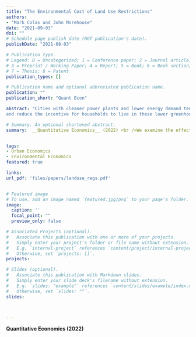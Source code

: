 ```yaml
---
title: "The Environmental Cost of Land Use Restrictions"
authors:
- "Mark Colas and John Morehouse"
date: "2021-09-03"
doi: ""
# Schedule page publish date (NOT publication's date).
publishDate: "2021-08-03"

# Publication type.
# Legend: 0 = Uncategorized; 1 = Conference paper; 2 = Journal article;
# 3 = Preprint / Working Paper; 4 = Report; 5 = Book; 6 = Book section;
# 7 = Thesis; 8 = Patent
publication_types: []

# Publication name and optional abbreviated publication name.
publication: ""
publication_short: "Quant Econ"

abstract: "Cities with cleaner power plants and lower energy demand tend also to have tighter land use restrictions; these restrictions increase housing prices
and reduce the incentive for households to live in these lower greenhouse gas-emitting cities. We use a spatial equilibrium model to quantify the overall effects of land use restrictions on the levels and spatial distribution of household carbon emissions. Our model features heterogeneous households, cities that vary in both their power plant technologies and their utility benefits of energy usage, as well as endogenous wages and rents. Relaxation of the current land use restrictions in California to the level faced by the median urban household in the US leads to a 0.6% drop in national household carbon emissions and a decrease in the social cost of carbon of $310 million annually."

# Summary. An optional shortened abstract.
summary:  __Quantitative Economics__ (2022) <br />We examine the effects of stringent local land-use regulations on household carbon and particulate matter emissions. We develop and estimate a spatial equilibrium model and predict that relaxing tight land use regulations in California would decrease national carbon output by 0.6%. 


tags:
- Urban Economics
- Environmental Economics
featured: true

links:
url_pdf: 'files/papers/landuse_regs.pdf'


# Featured image
# To use, add an image named `featured.jpg/png` to your page's folder. 
image:
  caption: ''
  focal_point: ""
  preview_only: false

# Associated Projects (optional).
#   Associate this publication with one or more of your projects.
#   Simply enter your project's folder or file name without extension.
#   E.g. `internal-project` references `content/project/internal-project/index.md`.
#   Otherwise, set `projects: []`.
projects:

# Slides (optional).
#   Associate this publication with Markdown slides.
#   Simply enter your slide deck's filename without extension.
#   E.g. `slides: "example"` references `content/slides/example/index.md`.
#   Otherwise, set `slides: ""`.
slides: 



---
```


__Quantitative Economics (2022)__

